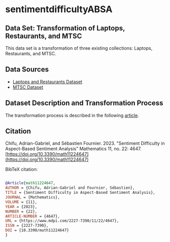 # sentimentdifficultyABSA
## Data Set: Transformation of Laptops, Restaurants, and MTSC

This data set is a transformation of three existing collections: Laptops, Restaurants, and MTSC. 
## Data Sources

- [Laptops and Restaurants Dataset](https://www.kaggle.com/datasets/charitarth/semeval-2014-task-4-aspectbasedsentimentanalysis)
- [MTSC Dataset](https://github.com/fhamborg/NewsMTSC)

## Dataset Description and Transformation Process

The transformation process is described in the following [article](https://www.mdpi.com/2227-7390/11/22/4647).

## Citation

Chifu, Adrian-Gabriel, and Sébastien Fournier. 2023. "Sentiment Difficulty in Aspect-Based Sentiment Analysis" Mathematics 11, no. 22: 4647. [https://doi.org/10.3390/math11224647](https://doi.org/10.3390/math11224647)

BibTeX citation:
```BibTeX

@Article{math11224647,
AUTHOR = {Chifu, Adrian-Gabriel and Fournier, Sébastien},
TITLE = {Sentiment Difficulty in Aspect-Based Sentiment Analysis},
JOURNAL = {Mathematics},
VOLUME = {11},
YEAR = {2023},
NUMBER = {22},
ARTICLE-NUMBER = {4647},
URL = {https://www.mdpi.com/2227-7390/11/22/4647},
ISSN = {2227-7390},
DOI = {10.3390/math11224647}
}
```
